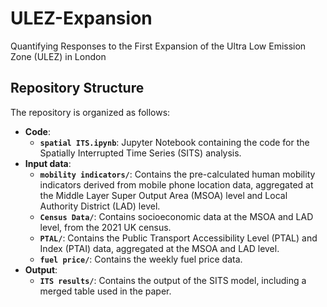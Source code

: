 # ULEZ-Expansion
Quantifying Responses to the First Expansion of the Ultra Low Emission Zone (ULEZ) in London

## Repository Structure

The repository is organized as follows:

-   **Code**:
    -   **`spatial ITS.ipynb`**: Jupyter Notebook containing the code for the Spatially Interrupted Time Series (SITS) analysis.
-   **Input data**:
    -   **`mobility indicators/`**: Contains the pre-calculated human mobility indicators derived from mobile phone location data, aggregated at the Middle Layer Super Output Area (MSOA) level and Local Authority District (LAD) level. 
    -   **`Census Data/`**: Contains socioeconomic data at the MSOA and LAD level, from the 2021 UK census.
    -   **`PTAL/`**: Contains the Public Transport Accessibility Level (PTAL) and Index (PTAI) data, aggregated at the MSOA and LAD level.
    -   **`fuel price/`**: Contains the weekly fuel price data.
-   **Output**:
    -   **`ITS results/`**: Contains the output of the SITS model, including a merged table used in the paper.
